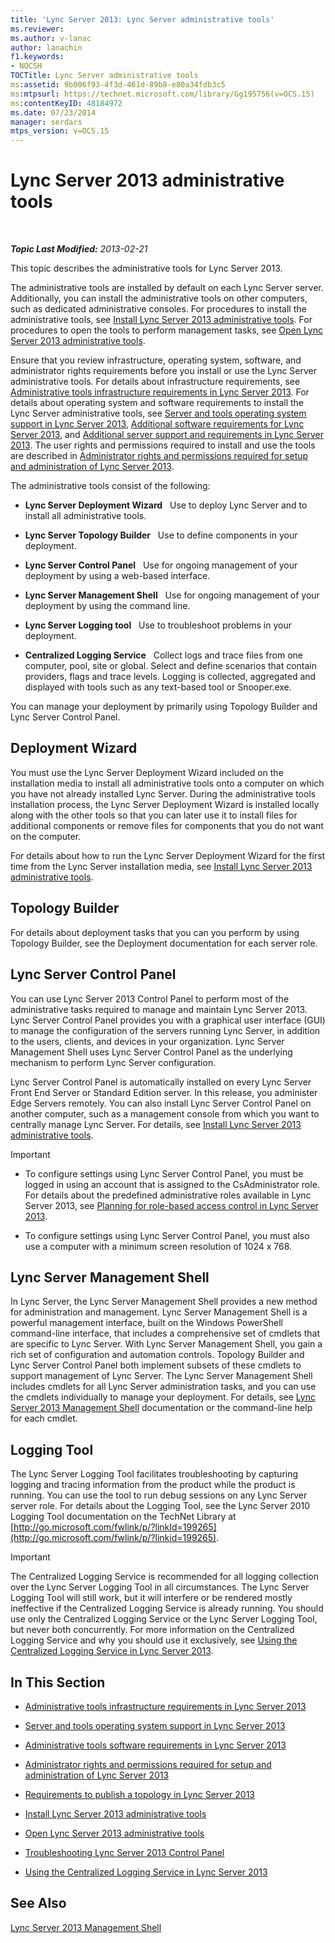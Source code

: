 ```yaml
---
title: 'Lync Server 2013: Lync Server administrative tools'
ms.reviewer: 
ms.author: v-lanac
author: lanachin
f1.keywords:
- NOCSH
TOCTitle: Lync Server administrative tools
ms:assetid: 9b006f93-4f3d-461d-89b8-e80a34fdb3c5
ms:mtpsurl: https://technet.microsoft.com/library/Gg195756(v=OCS.15)
ms:contentKeyID: 48184972
ms.date: 07/23/2014
manager: serdars
mtps_version: v=OCS.15
---
```


<div data-xmlns="http://www.w3.org/1999/xhtml">

<div class="topic" data-xmlns="http://www.w3.org/1999/xhtml" data-msxsl="urn:schemas-microsoft-com:xslt" data-cs="http://msdn.microsoft.com/">

<div data-asp="http://msdn2.microsoft.com/asp">

# Lync Server 2013 administrative tools

</div>

<div id="mainSection">

<div id="mainBody">

<span> </span>

_**Topic Last Modified:** 2013-02-21_

This topic describes the administrative tools for Lync Server 2013.

The administrative tools are installed by default on each Lync Server server. Additionally, you can install the administrative tools on other computers, such as dedicated administrative consoles. For procedures to install the administrative tools, see [Install Lync Server 2013 administrative tools](lync-server-2013-install-lync-server-administrative-tools.md). For procedures to open the tools to perform management tasks, see [Open Lync Server 2013 administrative tools](lync-server-2013-open-lync-server-administrative-tools.md).

Ensure that you review infrastructure, operating system, software, and administrator rights requirements before you install or use the Lync Server administrative tools. For details about infrastructure requirements, see [Administrative tools infrastructure requirements in Lync Server 2013](lync-server-2013-administrative-tools-infrastructure-requirements.md). For details about operating system and software requirements to install the Lync Server administrative tools, see [Server and tools operating system support in Lync Server 2013](lync-server-2013-server-and-tools-operating-system-support.md), [Additional software requirements for Lync Server 2013](lync-server-2013-additional-software-requirements.md), and [Additional server support and requirements in Lync Server 2013](lync-server-2013-additional-server-support-and-requirements.md). The user rights and permissions required to install and use the tools are described in [Administrator rights and permissions required for setup and administration of Lync Server 2013](lync-server-2013-administrator-rights-and-permissions-required-for-setup-and-administration.md).

The administrative tools consist of the following:

  - **Lync Server Deployment Wizard**   Use to deploy Lync Server and to install all administrative tools.

  - **Lync Server Topology Builder**   Use to define components in your deployment.

  - **Lync Server Control Panel**   Use for ongoing management of your deployment by using a web-based interface.

  - **Lync Server Management Shell**   Use for ongoing management of your deployment by using the command line.

  - **Lync Server Logging tool**   Use to troubleshoot problems in your deployment.

  - **Centralized Logging Service**   Collect logs and trace files from one computer, pool, site or global. Select and define scenarios that contain providers, flags and trace levels. Logging is collected, aggregated and displayed with tools such as any text-based tool or Snooper.exe.

You can manage your deployment by primarily using Topology Builder and Lync Server Control Panel.

<div>

## Deployment Wizard

You must use the Lync Server Deployment Wizard included on the installation media to install all administrative tools onto a computer on which you have not already installed Lync Server. During the administrative tools installation process, the Lync Server Deployment Wizard is installed locally along with the other tools so that you can later use it to install files for additional components or remove files for components that you do not want on the computer.

For details about how to run the Lync Server Deployment Wizard for the first time from the Lync Server installation media, see [Install Lync Server 2013 administrative tools](lync-server-2013-install-lync-server-administrative-tools.md).

</div>

<div>

## Topology Builder

For details about deployment tasks that you can you perform by using Topology Builder, see the Deployment documentation for each server role.

</div>

<div>

## Lync Server Control Panel

You can use Lync Server 2013 Control Panel to perform most of the administrative tasks required to manage and maintain Lync Server 2013. Lync Server Control Panel provides you with a graphical user interface (GUI) to manage the configuration of the servers running Lync Server, in addition to the users, clients, and devices in your organization. Lync Server Management Shell uses Lync Server Control Panel as the underlying mechanism to perform Lync Server configuration.

Lync Server Control Panel is automatically installed on every Lync Server Front End Server or Standard Edition server. In this release, you administer Edge Servers remotely. You can also install Lync Server Control Panel on another computer, such as a management console from which you want to centrally manage Lync Server. For details, see [Install Lync Server 2013 administrative tools](lync-server-2013-install-lync-server-administrative-tools.md).

<div>


> [!IMPORTANT]  
> <UL>
> <LI>
> <P>To configure settings using Lync Server Control Panel, you must be logged in using an account that is assigned to the CsAdministrator role. For details about the predefined administrative roles available in Lync Server 2013, see <A href="lync-server-2013-planning-for-role-based-access-control.md">Planning for role-based access control in Lync Server 2013</A>.</P>
> <LI>
> <P>To configure settings using Lync Server Control Panel, you must also use a computer with a minimum screen resolution of 1024 x 768.</P></LI></UL>



</div>

</div>

<div>

## Lync Server Management Shell

In Lync Server, the Lync Server Management Shell provides a new method for administration and management. Lync Server Management Shell is a powerful management interface, built on the Windows PowerShell command-line interface, that includes a comprehensive set of cmdlets that are specific to Lync Server. With Lync Server Management Shell, you gain a rich set of configuration and automation controls. Topology Builder and Lync Server Control Panel both implement subsets of these cmdlets to support management of Lync Server. The Lync Server Management Shell includes cmdlets for all Lync Server administration tasks, and you can use the cmdlets individually to manage your deployment. For details, see [Lync Server 2013 Management Shell](lync-server-2013-lync-server-management-shell.md) documentation or the command-line help for each cmdlet.

</div>

<div>

## Logging Tool

The Lync Server Logging Tool facilitates troubleshooting by capturing logging and tracing information from the product while the product is running. You can use the tool to run debug sessions on any Lync Server server role. For details about the Logging Tool, see the Lync Server 2010 Logging Tool documentation on the TechNet Library at [http://go.microsoft.com/fwlink/p/?linkId=199265](http://go.microsoft.com/fwlink/p/?linkid=199265).

<div>


> [!IMPORTANT]  
> The Centralized Logging Service is recommended for all logging collection over the Lync Server Logging Tool in all circumstances. The Lync Server Logging Tool will still work, but it will interfere or be rendered mostly ineffective if the Centralized Logging Service is already running. You should use only the Centralized Logging Service or the Lync Server Logging Tool, but never both concurrently. For more information on the Centralized Logging Service and why you should use it exclusively, see <A href="lync-server-2013-using-the-centralized-logging-service.md">Using the Centralized Logging Service in Lync Server 2013</A>.



</div>

</div>

<div>

## In This Section

  - [Administrative tools infrastructure requirements in Lync Server 2013](lync-server-2013-administrative-tools-infrastructure-requirements.md)

  - [Server and tools operating system support in Lync Server 2013](lync-server-2013-server-and-tools-operating-system-support.md)

  - [Administrative tools software requirements in Lync Server 2013](lync-server-2013-administrative-tools-software-requirements.md)

  - [Administrator rights and permissions required for setup and administration of Lync Server 2013](lync-server-2013-administrator-rights-and-permissions-required-for-setup-and-administration.md)

  - [Requirements to publish a topology in Lync Server 2013](lync-server-2013-requirements-to-publish-a-topology.md)

  - [Install Lync Server 2013 administrative tools](lync-server-2013-install-lync-server-administrative-tools.md)

  - [Open Lync Server 2013 administrative tools](lync-server-2013-open-lync-server-administrative-tools.md)

  - [Troubleshooting Lync Server 2013 Control Panel](lync-server-2013-troubleshooting-lync-server-2013-control-panel.md)

  - [Using the Centralized Logging Service in Lync Server 2013](lync-server-2013-using-the-centralized-logging-service.md)

</div>

<div>

## See Also


[Lync Server 2013 Management Shell](lync-server-2013-lync-server-management-shell.md)  
  

</div>

</div>

<span> </span>

</div>

</div>

</div>

